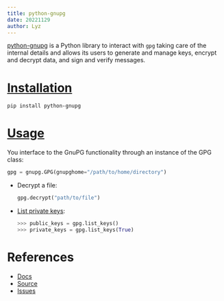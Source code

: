 ```yaml
---
title: python-gnupg
date: 20221129
author: Lyz
---
```


[python-gnupg](https://github.com/vsajip/python-gnupg) is a Python library to
interact with `gpg` taking care of the internal details and allows its users to
generate and manage keys, encrypt and decrypt data, and sign and verify
messages.

# [Installation](https://github.com/vsajip/python-gnupg#installing-from-pypi)

```bash
pip install python-gnupg
```

# [Usage](https://gnupg.readthedocs.io/en/latest/#getting-started)

You interface to the GnuPG functionality through an instance of the GPG class:

```python
gpg = gnupg.GPG(gnupghome="/path/to/home/directory")
```

- Decrypt a file:

  ```python
  gpg.decrypt("path/to/file")
  ```

- [List private keys](https://gnupg.readthedocs.io/en/latest/index.html?highlight=list%20private#listing-keys):

  ```python
  >>> public_keys = gpg.list_keys()
  >>> private_keys = gpg.list_keys(True)
  ```

# References

- [Docs](https://gnupg.readthedocs.io/en/latest/)
- [Source](https://github.com/vsajip/python-gnupg)
- [Issues](https://github.com/vsajip/python-gnupg/issues)
